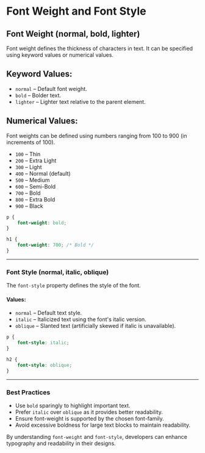 # Font Weight and Font Style

## **Font Weight (normal, bold, lighter)**

Font weight defines the thickness of characters in text. It can be specified using keyword values or numerical values.

## **Keyword Values:**

- `normal` – Default font weight.
- `bold` – Bolder text.
- `lighter` – Lighter text relative to the parent element.

## **Numerical Values:**

Font weights can be defined using numbers ranging from 100 to 900 (in increments of 100).

- `100` – Thin
- `200` – Extra Light
- `300` – Light
- `400` – Normal (default)
- `500` – Medium
- `600` – Semi-Bold
- `700` – Bold
- `800` – Extra Bold
- `900` – Black

```css
p {
    font-weight: bold;
}

h1 {
    font-weight: 700; /* Bold */
}
```

---

### **Font Style (normal, italic, oblique)**

The `font-style` property defines the style of the font.

#### **Values:**

- `normal` – Default text style.
- `italic` – Italicized text using the font's italic version.
- `oblique` – Slanted text (artificially skewed if italic is unavailable).

```css
p {
    font-style: italic;
}

h2 {
    font-style: oblique;
}
```

---

### **Best Practices**

- Use `bold` sparingly to highlight important text.
- Prefer `italic` over `oblique` as it provides better readability.
- Ensure font-weight is supported by the chosen font-family.
- Avoid excessive boldness for large text blocks to maintain readability.

By understanding `font-weight` and `font-style`, developers can enhance typography and readability in their designs.
